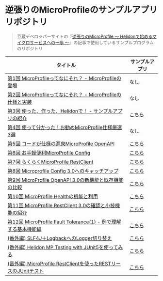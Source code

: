 # 逆張りのMicroProfileのサンプルアプリリポジトリ
> 豆蔵デベロッパーサイトの『[逆張りのMicroProfile ～ Helidonで始めるマイクロサービスへの一歩 ～](https://developer.mamezou-tech.com/msa/#%E9%80%86%E5%BC%B5%E3%82%8A%E3%81%AEmicroprofile-%EF%BD%9E-helidon%E3%81%A7%E5%A7%8B%E3%82%81%E3%82%8B%E3%83%9E%E3%82%A4%E3%82%AF%E3%83%AD%E3%82%B5%E3%83%BC%E3%83%93%E3%82%B9%E3%81%B8%E3%81%AE%E4%B8%80%E6%AD%A9-%EF%BD%9E)』の記事で使用しているサンプルプログラムのリポジトリ

| タイトル | サンプルアプリ |
| -------- | -------- |
|[第1回 MicroProfileってなにそれ？ - MicroProfileの登場](https://developer.mamezou-tech.com/msa/mp/cntrn01-what-mp/)| なし |
| [第2回 MicroProfileってなにそれ？ - MicroProfileの仕様と実装](https://developer.mamezou-tech.com/msa/mp/cntrn02-what-mp/) | なし |
|[第3回 使った、作った、Helidonで！ - サンプルアプリの紹介](https://developer.mamezou-tech.com/msa/mp/cntrn03-sampleapp-helidon/)|[こちら](https://github.com/extact-io/rms)|
|[第4回 使って分かった！お勧めMicroProfile仕様厳選3選](https://developer.mamezou-tech.com/msa/mp/cntrn04-spec-ranking/)|なし|
|[第5回 コードが仕様の源泉MicroProfile OpenAPI](https://developer.mamezou-tech.com/msa/mp/cntrn05-mp-openapi/)|[こちら](03-openapi/)|
|[第6回 お手軽便利MicroProfile Config](https://developer.mamezou-tech.com/msa/mp/cntrn06-mp-config/)|[こちら](02-config/)|
|[第7回 らくらくMicroProfile RestClient](https://developer.mamezou-tech.com/msa/mp/cntrn06-mp-config/)|[こちら](01-restclient/)|
|[第8回 Microprofile Config 3.0へのキャッチアップ](https://developer.mamezou-tech.com/msa/mp/cntrn08-mp-config3/)|[こちら](05-config_3.0/)|
|[第9回 MicroProfile OpenAPI 3.0の新機能と既存機能の比較](https://developer.mamezou-tech.com/msa/mp/cntrn09-mp-openapi3/)|[こちら](06-openapi_3.0)|
|[第10回 MicroProfile Healthの機能と利用](https://developer.mamezou-tech.com/msa/mp/cntrn10-mp-health/)|[こちら](04-health)|
|[第11回 MicroProfile RestClient 3.0の確認と小技機能の紹介](https://developer.mamezou-tech.com/msa/mp/cntrn11-mp-restclient3/)|[こちら](07-restclient_3.0/)|
|[第12回 MicroProfile Fault Tolerance(1) - 例で理解する基本機能編](https://developer.mamezou-tech.com/msa/mp/cntrn12-mp-faulttolerance1/)|[こちら](08-fault_tolerance/)|
|[(番外編) SLF4J＋LogbackへのLogger切り替え](https://developer.mamezou-tech.com/msa/mp/ext01-helidon-logback/)|[こちら](ex-helidon-logback/)|
|[(番外編) Helidon MP Testing with JUnit5を使ってみる](https://developer.mamezou-tech.com/msa/mp/ext02-helidon-testing/)|[こちら](ex-helidon-testing/)|
|[(番外編) MicroProfile RestClientを使ったRESTリースのJUnitテスト](https://developer.mamezou-tech.com/msa/mp/ext03-helidon-rest-testing/)|[こちら](ex-helidon-rest-testing/)|
